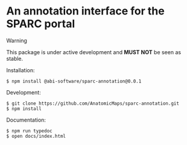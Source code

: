 # An annotation interface for the SPARC portal


> [!WARNING]
> This package is under active development and **MUST NOT** be seen as stable.


Installation:

```
$ npm install @abi-software/sparc-annotation@0.0.1
```

Development:

```
$ git clone https://github.com/AnatomicMaps/sparc-annotation.git
$ npm install
```

Documentation:

```
$ npm run typedoc
$ open docs/index.html
```
